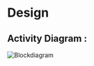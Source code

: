 # Design
## Activity Diagram :

![Blockdiagram](https://user-images.githubusercontent.com/99128901/156541985-04c22045-b1e6-42df-85b8-454b79e2ee3e.png)
